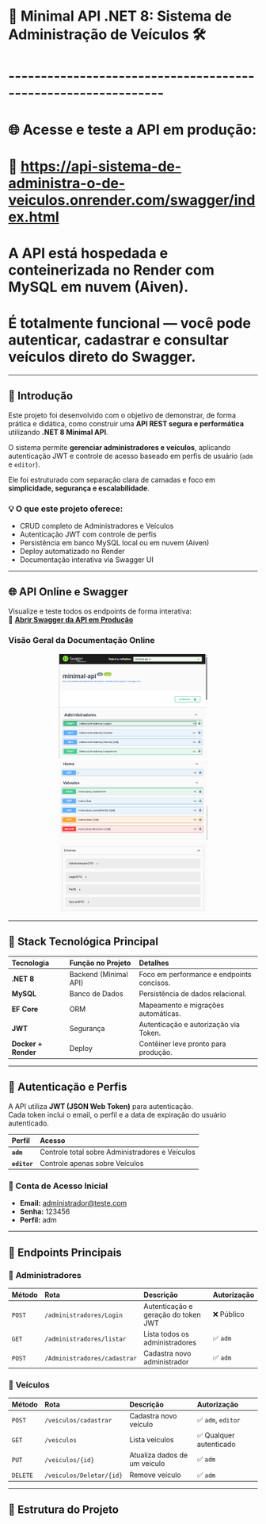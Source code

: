 # 🚀 Minimal API .NET 8: Sistema de Administração de Veículos 🛠️
# --------------------------------------------------------------

# 🌐 Acesse e teste a API em produção:
# 🔗 https://api-sistema-de-administra-o-de-veiculos.onrender.com/swagger/index.html

# A API está hospedada e conteinerizada no Render com MySQL em nuvem (Aiven).
# É totalmente funcional — você pode autenticar, cadastrar e consultar veículos direto do Swagger.

---

## 🧭 Introdução

Este projeto foi desenvolvido com o objetivo de demonstrar, de forma prática e didática,
como construir uma **API REST segura e performática** utilizando **.NET 8 Minimal API**.

O sistema permite **gerenciar administradores e veículos**, aplicando autenticação JWT
e controle de acesso baseado em perfis de usuário (`adm` e `editor`).

Ele foi estruturado com separação clara de camadas e foco em **simplicidade, segurança e escalabilidade**.

### 💡 O que este projeto oferece:
- CRUD completo de Administradores e Veículos  
- Autenticação JWT com controle de perfis  
- Persistência em banco MySQL local ou em nuvem (Aiven)  
- Deploy automatizado no Render  
- Documentação interativa via Swagger UI  

---

## 🌐 API Online e Swagger

Visualize e teste todos os endpoints de forma interativa:  
🔗 **[Abrir Swagger da API em Produção](https://api-sistema-de-administra-o-de-veiculos.onrender.com/swagger/index.html)**  

### Visão Geral da Documentação Online
<div align="center">
    <img src="ima1.png" alt="Endpoints de Administradores" width="300px"/>
    <img src="ima2.png" alt="Endpoints de Veículos" width="300px"/>
    <img src="ima3.png" alt="Schemas de Dados" width="300px"/>
</div>

---

## 🧰 Stack Tecnológica Principal

| Tecnologia | Função no Projeto | Detalhes |
| :--- | :--- | :--- |
| **.NET 8** | Backend (Minimal API) | Foco em performance e endpoints concisos. |
| **MySQL** | Banco de Dados | Persistência de dados relacional. |
| **EF Core** | ORM | Mapeamento e migrações automáticas. |
| **JWT** | Segurança | Autenticação e autorização via Token. |
| **Docker + Render** | Deploy | Contêiner leve pronto para produção. |

---

## 🔐 Autenticação e Perfis

A API utiliza **JWT (JSON Web Token)** para autenticação.  
Cada token inclui o email, o perfil e a data de expiração do usuário autenticado.

| Perfil | Acesso |
| :--- | :--- |
| **`adm`** | Controle total sobre Administradores e Veículos |
| **`editor`** | Controle apenas sobre Veículos |

### 🔑 Conta de Acesso Inicial
- **Email:** administrador@teste.com  
- **Senha:** 123456  
- **Perfil:** adm  

---

## 🏁 Endpoints Principais

### 👥 **Administradores**
| Método | Rota | Descrição | Autorização |
| :--- | :--- | :--- | :--- |
| `POST` | `/administradores/Login` | Autenticação e geração do token JWT | ❌ Público |
| `GET` | `/administradores/listar` | Lista todos os administradores | ✅ `adm` |
| `POST` | `/Administradores/cadastrar` | Cadastra novo administrador | ✅ `adm` |

### 🚗 **Veículos**
| Método | Rota | Descrição | Autorização |
| :--- | :--- | :--- | :--- |
| `POST` | `/veiculos/cadastrar` | Cadastra novo veículo | ✅ `adm`, `editor` |
| `GET` | `/veiculos` | Lista veículos | ✅ Qualquer autenticado |
| `PUT` | `/veiculos/{id}` | Atualiza dados de um veículo | ✅ `adm` |
| `DELETE` | `/veiculos/Deletar/{id}` | Remove veículo | ✅ `adm` |

---

## 📂 Estrutura do Projeto

